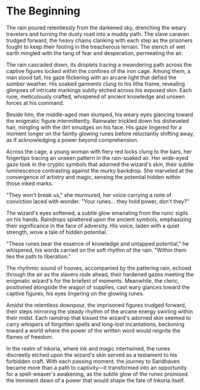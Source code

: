 # The Beginning

The rain poured relentlessly from the darkened sky, drenching the weary travelers and turning the dusty road into a muddy path. The slave caravan trudged forward, the heavy chains clanking with each step as the prisoners fought to keep their footing in the treacherous terrain. The stench of wet earth mingled with the tang of fear and desperation, permeating the air.

The rain cascaded down, its droplets tracing a meandering path across the captive figures locked within the confines of the iron cage. Among them, a man stood tall, his gaze flickering with an arcane light that defied the somber weather. His soaked garments clung to his lithe frame, revealing glimpses of intricate markings subtly etched across his exposed skin. Each rune, meticulously crafted, whispered of ancient knowledge and unseen forces at his command.

Beside him, the middle-aged man slumped, his weary eyes glancing toward the enigmatic figure intermittently. Rainwater trickled down his disheveled hair, mingling with the dirt smudges on his face. His gaze lingered for a moment longer on the faintly glowing runes before reluctantly shifting away, as if acknowledging a power beyond comprehension.

Across the cage, a young woman with fiery red locks clung to the bars, her fingertips tracing an unseen pattern in the rain-soaked air. Her wide-eyed gaze took in the cryptic symbols that adorned the wizard's skin, their subtle luminescence contrasting against the murky backdrop. She marveled at the convergence of artistry and magic, sensing the potential hidden within those inked marks.

"They won't break us," she murmured, her voice carrying a note of conviction laced with wonder. "Your runes... they hold power, don't they?"

The wizard's eyes softened, a subtle glow emanating from the runic sigils on his hands. Raindrops splattered upon the ancient symbols, emphasizing their significance in the face of adversity. His voice, laden with a quiet strength, wove a tale of hidden potential.

"These runes bear the essence of knowledge and untapped potential," he whispered, his words carried on the soft rhythm of the rain. "Within them lies the path to liberation."

The rhythmic sound of hooves, accompanied by the pattering rain, echoed through the air as the slavers rode ahead, their hardened gazes meeting the enigmatic wizard's for the briefest of moments. Meanwhile, the cleric, positioned alongside the wagon of supplies, cast wary glances toward the captive figures, his eyes lingering on the glowing runes.

Amidst the relentless downpour, the imprisoned figures trudged forward, their steps mirroring the steady rhythm of the arcane energy swirling within their midst. Each raindrop that kissed the wizard's adorned skin seemed to carry whispers of forgotten spells and long-lost incantations, beckoning toward a world where the power of the written word would reignite the flames of freedom.

In the realm of Inkoria, where ink and magic intertwined, the runes discreetly etched upon the wizard's skin served as a testament to his forbidden craft. With each passing moment, the journey to Sandhaven became more than a path to captivity—it transformed into an opportunity for a spell-weaver's awakening, as the subtle glow of the runes promised the imminent dawn of a power that would shape the fate of Inkoria itself.